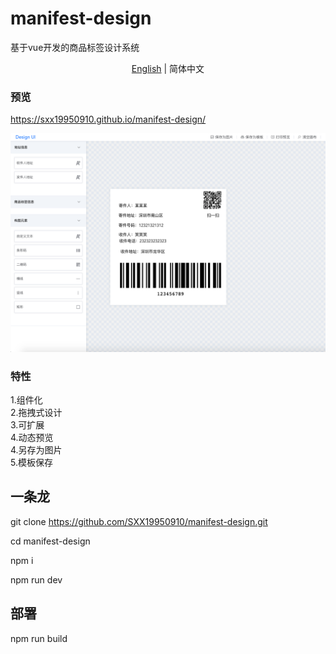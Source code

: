 # manifest-design
基于vue开发的商品标签设计系统

<div align="center"><a href="./README-en.md">English</a> | 简体中文</div>

### 预览
https://sxx19950910.github.io/manifest-design/

[![](https://github.com/SXX19950910/manifest-design/blob/master/demo.png)]()


### 特性
1.组件化<br/>
2.拖拽式设计<br/>
3.可扩展<br/>
4.动态预览<br/>
4.另存为图片<br/>
5.模板保存<br/>
## 一条龙
git clone https://github.com/SXX19950910/manifest-design.git <br/>

cd manifest-design<br/>

npm i<br/>

npm run dev

## 部署
npm run build

